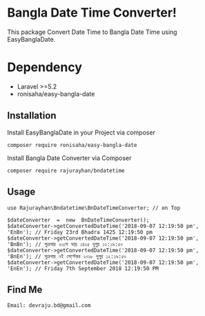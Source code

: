 # Bangla Date Time Converter!

This package Convert Date Time to Bangla Date Time using EasyBanglaDate. 


# Dependency

 -  Laravel >=5.2 
 - ronisaha/easy-bangla-date

## Installation

Install EasyBanglaDate in your Project via composer

    composer require ronisaha/easy-bangla-date
Install Bangla Date Converter via Composer

    composer require rajurayhan/bndatetime

## Usage

    use Rajurayhan\Bndatetime\BnDateTimeConverter; // on Top
    
    $dateConverter  =  new  BnDateTimeConverter();
    $dateConverter->getConvertedDateTime('2018-09-07 12:19:50 pm',  'EnBn'); // Friday 23rd Bhadra 1425 12:19:50 pm
    $dateConverter->getConvertedDateTime('2018-09-07 12:19:50 pm',  'BnBn'); // শুক্রবার ২৩শে ভাদ্র ১৪২৫ দুপুর ১২:১৯:৫০
    $dateConverter->getConvertedDateTime('2018-09-07 12:19:50 pm',  'BnEn'); // শুক্রবার ৭ই সেপ্টেম্বর ২০১৮ দুপুর ১২:১৯:৫০
    $dateConverter->getConvertedDateTime('2018-09-07 12:19:50 pm',  'EnEn'); // Friday 7th September 2018 12:19:50 PM

## Find Me
	Email: devraju.bd@gmail.com 
